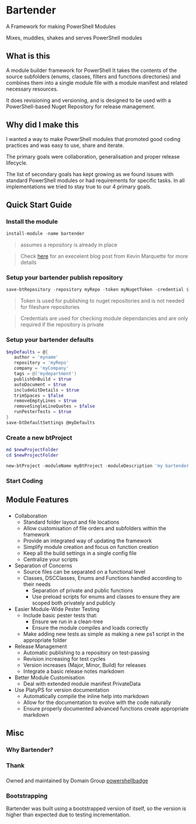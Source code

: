 # Bartender

A Framework for making PowerShell Modules

Mixes, muddles, shakes and serves PowerShell modules

## What is this

A module builder framework for PowerShell
It takes the contents of the source subfolders (enums, classes, filters and functions directories) and combines them into a single module file with a module manifest and related necessary resources. 

It does revisioning and versioning, and is designed to be used with a PowerShell-based Nuget Repository for release management.

## Why did I make this

I wanted a way to make PowerShell modules that promoted good coding practices and was easy to use, share and iterate.

The primary goals were collaboration, generalisation and proper release lifecycle.

The list of secondary goals has kept growing as we found issues with standard PowerShell modules or had requirements for specific tasks. In all implementations we tried to stay true to our 4 primary goals.


## Quick Start Guide

### Install the module

```powershell
install-module -name bartender
```
> assumes a repository is already in place

> Check [here](https://powershellexplained.com/2018-03-03-Powershell-Using-a-NuGet-server-for-a-PSRepository/?utm_source=blog&utm_medium=blog&utm_content=tags) for an execelent blog post from Kevin Marquette for more details

### Setup your bartender publish repository


```powershell
save-btRepository -repository myRepo -token myNugetToken -credential $(get-credential)
```
> Token is used for publishing to nuget repositories and is not needed for fileshare repositories

> Credentials are used for checking module dependancies and are only required if the repository is private

### Setup your bartender defaults


```powershell
$myDefaults = @{
   author = 'myname'
   repository = 'myRepo'
   company = 'myCompany'
   tags = @('mydepartment')
   publishOnBuild = $true
   autoDocument = $true
   includeGitDetails = $true
   trimSpaces = $false
   removeEmptyLines = $true
   removeSingleLineQuotes = $false
   runPesterTests = $true
}
save-btDefaultSettings @myDefaults
```

### Create a new btProject

```powershell
md $newProjectFolder
cd $newProjectFolder

new-btProject -moduleName myBtProject -moduleDescription 'my bartender module'
```

### Start Coding


## Module Features

 ### 
 - Collaboration
    - Standard folder layout and file locations
    - Allow customisation of file orders and subfolders within the framework
    - Provide an integrated way of updating the framework
    - Simplify module creation and focus on function creation
    - Keep all the build settings in a single config file
    - Centralize your scripts
 - Separation of Concerns
    - Source files can be separated on a functional level
    - Classes, DSCClasses, Enums and Functions handled according to their needs
      - Separation of private and public functions
      - Use preload scripts for enums and classes to ensure they are scoped both privately and publicly
 - Easier Module-Wide Pester Testing
    - Include basic pester tests that:
      - Ensure we run in a clean-tree
      - Ensure the module compiles and loads correctly
    - Make adding new tests as simple as making a new ps1 script in the appropriate folder
 - Release Management
    - Automatic publishing to a repository on test-passing
    - Revision increasing for test cycles
    - Version increases (Major, Minor, Build) for releases
    - Integrate a basic release notes markdown
 - Better Module Customisation
    - Deal with extended module manifest PrivateData
 - Use PlatyPS for version documentation
    - Automatically compile the inline help into markdown
    - Allow for the documentation to evolve with the code naturally
    - Ensure properly documented advanced functions create appropriate markdown



## Misc

### Why Bartender?

### Thank

###
Owned and maintained by Domain Group
[powershellbadge]

### Bootstrapping
Bartender was built using a bootstrapped version of itself, so the version is higher than expected due to testing incrementation.

[powershellbadge]: https://img.shields.io/static/v1.svg?label=language&message=PowerShell%20%3E_&color=blue&logo=powershell&style=plastic

